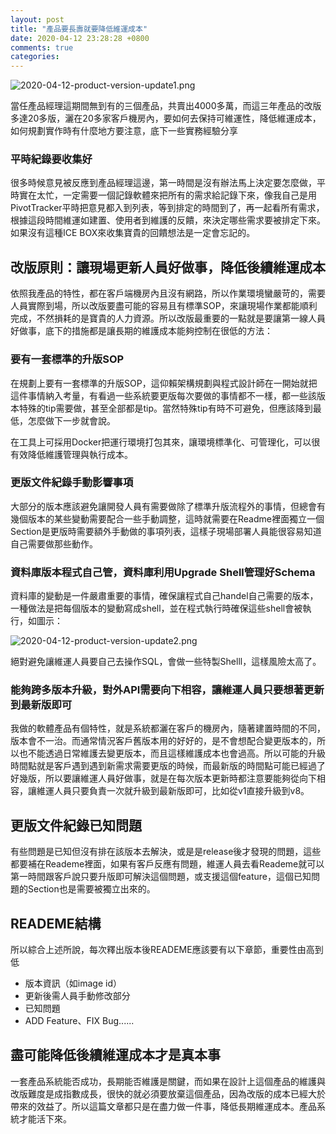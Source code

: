 ```yaml
---
layout: post
title: "產品要長壽就要降低維運成本"
date: 2020-04-12 23:28:28 +0800
comments: true
categories: 
---
```


![2020-04-12-product-version-update1.png](http://mrshih.github.io/images/2020-04-12-product-version-update1.png)

當任產品經理這期間無到有的三個產品，共賣出4000多萬，而這三年產品的改版多達20多版，灑在20多家客戶機房內，要如何去保持可維運性，降低維運成本，如何規劃實作時有什麼地方要注意，底下一些實務經驗分享

### 平時紀錄要收集好

很多時候意見被反應到產品經理這邊，第一時間是沒有辦法馬上決定要怎麼做，平時實在太忙，一定需要一個記錄軟體來把所有的需求給記錄下來，像我自己是用PivotTracker平時把意見都入到列表，等到排定的時間到了，再一起看所有需求，根據這段時間維運如建置、使用者到維護的反饋，來決定哪些需求要被排定下來。如果沒有這種ICE BOX來收集寶貴的回饋想法是一定會忘記的。

## 改版原則：讓現場更新人員好做事，降低後續維運成本

依照我產品的特性，都在客戶端機房內且沒有網路，所以作業環境蠻嚴苛的，需要人員實際到場，所以改版要盡可能的容易且有標準SOP，來讓現場作業都能順利完成，不然損耗的是寶貴的人力資源。所以改版最重要的一點就是要讓第一線人員好做事，底下的措施都是讓長期的維護成本能夠控制在很低的方法：

### 要有一套標準的升版SOP

在規劃上要有一套標準的升版SOP，這仰賴架構規劃與程式設計師在一開始就把這件事情納入考量，有看過一些系統要更版每次要做的事情都不一樣，都一些該版本特殊的tip需要做，甚至全部都是tip。當然特殊tip有時不可避免，但應該降到最低，怎麼做下一步就會說。

在工具上可採用Docker把運行環境打包其來，讓環境標準化、可管理化，可以很有效降低維護管理與執行成本。

###  更版文件紀錄手動影響事項

大部分的版本應該避免讓開發人員有需要做除了標準升版流程外的事情，但總會有幾個版本的某些變動需要配合一些手動調整，這時就需要在Readme裡面獨立一個Section是更版時需要額外手動做的事項列表，這樣子現場部署人員能很容易知道自己需要做那些動作。

### 資料庫版本程式自己管，資料庫利用Upgrade Shell管理好Schema

資料庫的變動是一件嚴肅重要的事情，確保讓程式自己handel自己需要的版本，一種做法是把每個版本的變動寫成shell，並在程式執行時確保這些shell會被執行，如圖示：

![2020-04-12-product-version-update2.png](http://mrshih.github.io/images/2020-04-12-product-version-update2.png)

絕對避免讓維運人員要自己去操作SQL，會做一些特製Shelll，這樣風險太高了。

### 能夠跨多版本升級，對外API需要向下相容，讓維運人員只要想著更新到最新版即可

我做的軟體產品有個特性，就是系統都灑在客戶的機房內，隨著建置時間的不同，版本會不一治。而通常情況客戶舊版本用的好好的，是不會想配合變更版本的，所以也不能透過日常維護去變更版本，而且這樣維護成本也會過高。所以可能的升級時間點就是客戶遇到遇到新需求需要更版的時候，而最新版的時間點可能已經過了好幾版，所以要讓維運人員好做事，就是在每次版本更新時都注意要能夠從向下相容，讓維運人員只要負責一次就升級到最新版即可，比如從v1直接升級到v8。

## 更版文件紀錄已知問題

有些問題是已知但沒有排在該版本去解決，或是是release後才發現的問題，這些都要補在Reademe裡面，如果有客戶反應有問題，維運人員去看Reademe就可以第一時間跟客戶說只要升版即可解決這個問題，或支援這個feature，這個已知問題的Section也是需要被獨立出來的。

## READEME結構

所以綜合上述所說，每次釋出版本後READEME應該要有以下章節，重要性由高到低

* 版本資訊（如image id）
* 更新後需人員手動修改部分
* 已知問題
* ADD Feature、FIX Bug......

## 盡可能降低後續維運成本才是真本事

一套產品系統能否成功，長期能否維護是關鍵，而如果在設計上這個產品的維護與改版難度是成指數成長，很快的就必須要放棄這個產品，因為改版的成本已經大於帶來的效益了。所以這篇文章都只是在盡力做一件事，降低長期維運成本。產品系統才能活下來。